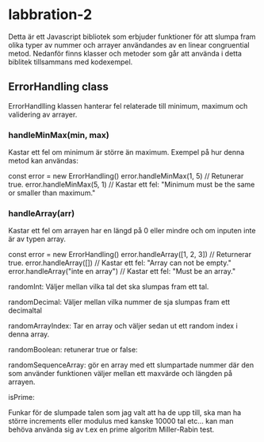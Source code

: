 # labbration-2
Detta är ett Javascript bibliotek som erbjuder funktioner för att slumpa fram olika typer av nummer och arrayer användandes av en linear congruential metod. Nedanför finns klasser och metoder som går att använda i detta biblitek tillsammans med kodexempel.

## ErrorHandling class

ErrorHandlling klassen hanterar fel relaterade till minimum, maximum och validering av arrayer.

### handleMinMax(min, max)
Kastar ett fel om minimum är större än maximum.
Exempel på hur denna metod kan användas:

const error = new ErrorHandling()
error.handleMinMax(1, 5) // Retunerar true.
error.handleMinMax(5, 1) // Kastar ett fel: "Minimum must be the same or smaller than maximum."

### handleArray(arr)
Kastar ett fel om arrayen har en längd på 0 eller mindre och om inputen inte är av typen array.

const error = new ErrorHandling()
error.handleArray([1, 2, 3]) // Returnerar true.
error.handleArray([]) // Kastar ett fel: "Array can not be empty."
error.handleArray("inte en array") // Kastar ett fel: "Must be an array."


randomInt:
Väljer mellan vilka tal det ska slumpas fram ett tal.

randomDecimal: 
Väljer mellan vilka nummer de sja slumpas fram ett decimaltal

randomArrayIndex: 
Tar en array och väljer sedan ut ett random index i denna array.

randomBoolean:
retunerar true or false: 

randomSequenceArray: 
gör en array med ett slumpartade nummer där den som använder funktionen väljer mellan ett maxvärde och längden på arrayen.

isPrime: 

Funkar för de slumpade talen som jag valt att ha de upp till, ska man ha större increments eller modulus med kanske 10000 tal etc... kan man behöva använda sig av t.ex en prime algoritm Miller-Rabin test.